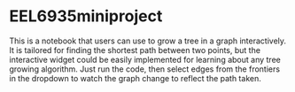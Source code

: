 # EEL6935miniproject

This is a notebook that users can use to grow a tree in a graph interactively. It is tailored for finding the shortest path between two points, but the interactive widget could be easily implemented for learning about any tree growing algorithm. Just run the code, then select edges from the frontiers in the dropdown to watch the graph change to reflect the path taken. 
